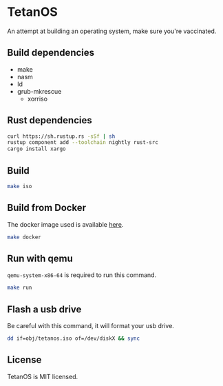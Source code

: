 # TetanOS
An attempt at building an operating system, make sure you're vaccinated.

## Build dependencies

- make
- nasm
- ld
- grub-mkrescue
  - xorriso

## Rust dependencies

```sh
curl https://sh.rustup.rs -sSf | sh
rustup component add --toolchain nightly rust-src
cargo install xargo
```

## Build

```sh
make iso
```

## Build from Docker

The docker image used is available [here](https://github.com/tetanos/builder).

```sh
make docker
```

## Run with qemu

`qemu-system-x86-64` is required to run this command.

```sh
make run
```

## Flash a usb drive

Be careful with this command, it will format your usb drive.

```sh
dd if=obj/tetanos.iso of=/dev/diskX && sync
```

## License

TetanOS is MIT licensed.

